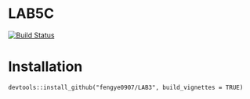 # LAB5C

[![Build Status](https://travis-ci.org/fengye0907/LAB5C.svg?branch=master)](https://travis-ci.org/fengye0907/LAB5C)

# Installation
``
    devtools::install_github("fengye0907/LAB3", build_vignettes = TRUE)
``
